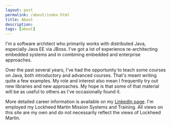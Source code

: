 ```yaml
---
layout: post
permalink: /about/index.html
title: About 
description: 
tags: [about]
---
```


I'm a software architect who primarily works with distributed Java, especially
Java EE via JBoss. I've got a lot of experience re-architecting
embedded systems and in combining embedded and enterprise approaches.

Over the past several years, I've had the opportunity to teach some courses
on Java, both introductory and advanced courses. That's meant writing quite a
few examples. My role and interest also mean I frequently try out new libraries
and new approaches. My hope is that some of that material will be as useful
to others as I've occasionally found it.

More detailed career information is available on my [LinkedIn page][li]. I'm
employed my Lockheed Martin Mission Systems and Training. All views on this site
are my own and do not necessarily reflect the views of Lockheed Martin.

[li]:http://www.linkedin.com/pub/alan-hohn/27/b35/5a3

